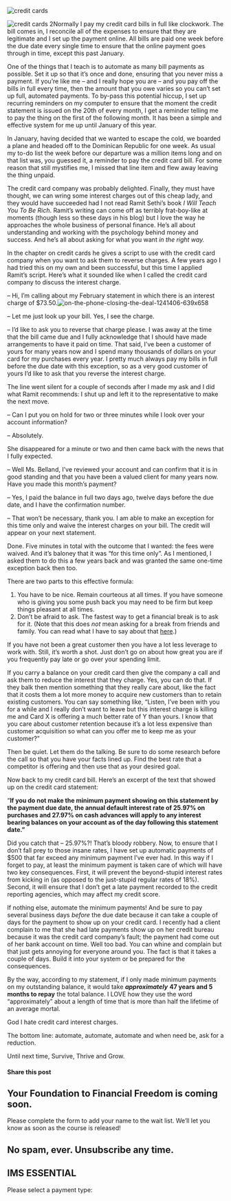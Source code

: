 ![credit cards](https://yourfinanciallaunchpad.com/wp-content/uploads/elementor/thumbs/credit-cards-2-qdc6crp5rpm0nhkoedao3cjvtinp6cfqlffsh68byg.jpg "credit cards 2")

![credit cards 2](http://yflmainprod.wpengine.com/wp-content/uploads/2016/03/credit-cards-2-300x225.jpg)Normally I pay my credit card bills in full like clockwork. The bill comes in, I reconcile all of the expenses to ensure that they are legitimate and I set up the payment online. All bills are paid one week before the due date every single time to ensure that the online payment goes through in time, except this past January.

One of the things that I teach is to automate as many bill payments as possible. Set it up so that it’s once and done, ensuring that you never miss a payment. If you’re like me – and I really hope you are – and you pay off the bills in full every time, then the amount that you owe varies so you can’t set up full, automated payments. To by-pass this potential hiccup, I set up recurring reminders on my computer to ensure that the moment the credit statement is issued on the 20th of every month, I get a reminder telling me to pay the thing on the first of the following month. It has been a simple and effective system for me up until January of this year.

In January, having decided that we wanted to escape the cold, we boarded a plane and headed off to the Dominican Republic for one week. As usual my to-do list the week before our departure was a million items long and on that list was, you guessed it, a reminder to pay the credit card bill. For some reason that still mystifies me, I missed that line item and flew away leaving the thing unpaid.

The credit card company was probably delighted. Finally, they must have thought, we can wring some interest charges out of this cheap lady, and they would have succeeded had I not read Ramit Sethi’s book *I Will Teach You To Be Rich*. Ramit’s writing can come off as terribly frat-boy-like at moments (though less so these days in his blog) but I love the way he approaches the whole business of personal finance. He’s all about understanding and working with the psychology behind money and success. And he’s all about asking for what you want *in the right way.*

In the chapter on credit cards he gives a script to use with the credit card company when you want to ask them to reverse charges. A few years ago I had tried this on my own and been successful, but this time I applied Ramit’s script. Here’s what it sounded like when I called the credit card company to discuss the interest charge.

– Hi, I’m calling about my February statement in which there is an interest charge of $73.50.![on-the-phone-closing-the-deal-1241406-639x658](http://yflmainprod.wpengine.com/wp-content/uploads/2016/03/on-the-phone-closing-the-deal-1241406-639x658-300x232.jpg)

– Let me just look up your bill. Yes, I see the charge.

– I’d like to ask you to reverse that charge please. I was away at the time that the bill came due and I fully acknowledge that I should have made arrangements to have it paid on time. That said, I’ve been a customer of yours for many years now and I spend many thousands of dollars on your card for my purchases every year. I pretty much always pay my bills in full before the due date with this exception, so as a very good customer of yours I’d like to ask that you reverse the interest charge.

The line went silent for a couple of seconds after I made my ask and I did what Ramit recommends: I shut up and left it to the representative to make the next move.

– Can I put you on hold for two or three minutes while I look over your account information?

– Absolutely.

She disappeared for a minute or two and then came back with the news that I fully expected.

– Well Ms. Belland, I’ve reviewed your account and can confirm that it is in good standing and that you have been a valued client for many years now. Have you made this month’s payment?

– Yes, I paid the balance in full two days ago, twelve days before the due date, and I have the confirmation number.

– That won’t be necessary, thank you. I am able to make an exception for this time only and waive the interest charges on your bill. The credit will appear on your next statement.

Done. Five minutes in total with the outcome that I wanted: the fees were waived. And it’s baloney that it was “for this time only”. As I mentioned, I asked them to do this a few years back and was granted the same one-time exception back then too.

There are two parts to this effective formula:

1. You have to be nice. Remain courteous at all times. If you have someone who is giving you some push back you may need to be firm but keep things pleasant at all times.
2. Don’t be afraid to ask. The fastest way to get a financial break is to ask for it. (Note that this does *not* mean asking for a break from friends and family. You can read what I have to say about that [here](https://yflmainprod.wpengine.com/2016/02/should-we-lend-money-to-friends-and-family/).)

If you have not been a great customer then you have a lot less leverage to work with. Still, it’s worth a shot. Just don’t go on about how great you are if you frequently pay late or go over your spending limit.

If you carry a balance on your credit card then give the company a call and ask them to reduce the interest that they charge. Yes, you can do that. If they balk then mention something that they really care about, like the fact that it costs them a lot more money to acquire new customers than to retain existing customers. You can say something like, “Listen, I’ve been with you for a while and I really don’t want to leave but this interest charge is killing me and Card X is offering a much better rate of Y than yours. I know that you care about customer retention because it’s a lot less expensive than customer acquisition so what can you offer me to keep me as your customer?”

Then be quiet. Let them do the talking. Be sure to do some research before the call so that you have your facts lined up. Find the best rate that a competitor is offering and then use that as your desired goal.

Now back to my credit card bill. Here’s an excerpt of the text that showed up on the credit card statement:

“**If you do not make the minimum payment showing on this statement by the payment due date, the annual default interest rate of 25.97% on purchases and 27.97% on cash advances will apply to any interest bearing balances on your account as of the day following this statement date.”**

Did you catch that – 25.97%?! That’s bloody robbery. Now, to ensure that I don’t fall prey to those insane rates, I have set up automatic payments of $500 that far exceed any minimum payment I’ve ever had. In this way if I forget to pay, at least the minimum payment is taken care of which will have two key consequences. First, it will prevent the beyond-stupid interest rates from kicking in (as opposed to the just-stupid regular rates of 18%). Second, it will ensure that I don’t get a late payment recorded to the credit reporting agencies, which may affect my credit score.

If nothing else, automate the minimum payments! And be sure to pay several business days *before* the due date because it can take a couple of days for the payment to show up on your credit card. I recently had a client complain to me that she had late payments show up on her credit bureau because it was the credit card company’s fault; the payment had come out of her bank account on time. Well too bad. You can whine and complain but that just gets annoying for everyone around you. The fact is that it takes a couple of days. Build it into your system or be prepared for the consequences.

By the way, according to my statement, if I only made minimum payments on my outstanding balance, it would take ***approximately*** **47 years and 5 months to repay** the total balance. I LOVE how they use the word “approximately” about a length of time that is more than half the lifetime of an average mortal.

God I hate credit card interest charges.

The bottom line: automate, automate, automate and when need be, ask for a reduction.

Until next time, Survive, Thrive and Grow.

#### Share this post

## Your Foundation to Financial Freedom is coming soon.

Please complete the form to add your name to the wait list. We’ll let you know as soon as the course is released!

## No spam, ever. Unsubscribe any time.

## IMS ESSENTIAL

Please select a payment type: